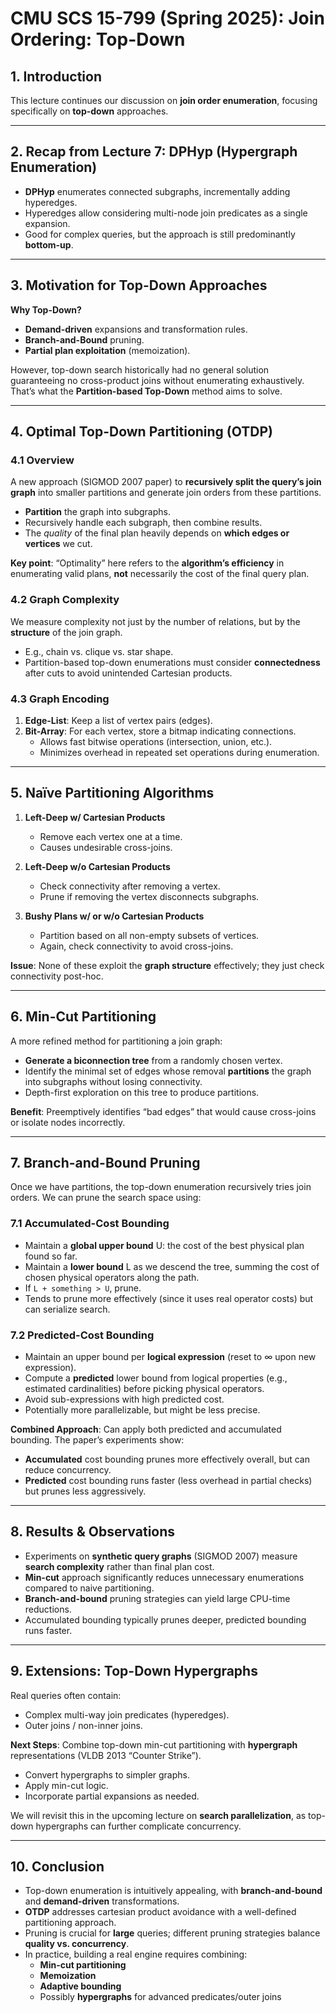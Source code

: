 # CMU SCS 15-799 (Spring 2025): Join Ordering: Top-Down

## 1. Introduction

This lecture continues our discussion on **join order enumeration**, focusing specifically on **top-down** approaches. 

---

## 2. Recap from Lecture 7: DPHyp (Hypergraph Enumeration)

- **DPHyp** enumerates connected subgraphs, incrementally adding hyperedges.  
- Hyperedges allow considering multi-node join predicates as a single expansion.  
- Good for complex queries, but the approach is still predominantly **bottom-up**.

---

## 3. Motivation for Top-Down Approaches

**Why Top-Down?**  
- **Demand-driven** expansions and transformation rules.  
- **Branch-and-Bound** pruning.  
- **Partial plan exploitation** (memoization).  

However, top-down search historically had no general solution guaranteeing no cross-product joins without enumerating exhaustively. That’s what the **Partition-based Top-Down** method aims to solve.

---

## 4. Optimal Top-Down Partitioning (OTDP)

### 4.1 Overview

A new approach (SIGMOD 2007 paper) to **recursively split the query’s join graph** into smaller partitions and generate join orders from these partitions.  
- **Partition** the graph into subgraphs.  
- Recursively handle each subgraph, then combine results.  
- The *quality* of the final plan heavily depends on **which edges or vertices** we cut.

**Key point**: “Optimality” here refers to the **algorithm’s efficiency** in enumerating valid plans, **not** necessarily the cost of the final query plan.

### 4.2 Graph Complexity

We measure complexity not just by the number of relations, but by the **structure** of the join graph.  
- E.g., chain vs. clique vs. star shape.  
- Partition-based top-down enumerations must consider **connectedness** after cuts to avoid unintended Cartesian products.

### 4.3 Graph Encoding

1. **Edge-List**: Keep a list of vertex pairs (edges).  
2. **Bit-Array**: For each vertex, store a bitmap indicating connections.  
   - Allows fast bitwise operations (intersection, union, etc.).  
   - Minimizes overhead in repeated set operations during enumeration.

---

## 5. Naïve Partitioning Algorithms

1. **Left-Deep w/ Cartesian Products**  
   - Remove each vertex one at a time.  
   - Causes undesirable cross-joins.

2. **Left-Deep w/o Cartesian Products**  
   - Check connectivity after removing a vertex.  
   - Prune if removing the vertex disconnects subgraphs.

3. **Bushy Plans w/ or w/o Cartesian Products**  
   - Partition based on all non-empty subsets of vertices.  
   - Again, check connectivity to avoid cross-joins.

**Issue**: None of these exploit the **graph structure** effectively; they just check connectivity post-hoc.

---

## 6. Min-Cut Partitioning

A more refined method for partitioning a join graph:
- **Generate a biconnection tree** from a randomly chosen vertex.  
- Identify the minimal set of edges whose removal **partitions** the graph into subgraphs without losing connectivity.  
- Depth-first exploration on this tree to produce partitions.  

**Benefit**: Preemptively identifies “bad edges” that would cause cross-joins or isolate nodes incorrectly.  

---

## 7. Branch-and-Bound Pruning

Once we have partitions, the top-down enumeration recursively tries join orders. We can prune the search space using:

### 7.1 Accumulated-Cost Bounding
- Maintain a **global upper bound** U: the cost of the best physical plan found so far.  
- Maintain a **lower bound** L as we descend the tree, summing the cost of chosen physical operators along the path.  
- If `L + something > U`, prune.  
- Tends to prune more effectively (since it uses real operator costs) but can serialize search.

### 7.2 Predicted-Cost Bounding
- Maintain an upper bound per **logical expression** (reset to ∞ upon new expression).  
- Compute a **predicted** lower bound from logical properties (e.g., estimated cardinalities) before picking physical operators.  
- Avoid sub-expressions with high predicted cost.  
- Potentially more parallelizable, but might be less precise.

**Combined Approach**: Can apply both predicted and accumulated bounding. The paper’s experiments show:
- **Accumulated** cost bounding prunes more effectively overall, but can reduce concurrency.  
- **Predicted** cost bounding runs faster (less overhead in partial checks) but prunes less aggressively.  

---

## 8. Results & Observations

- Experiments on **synthetic query graphs** (SIGMOD 2007) measure **search complexity** rather than final plan cost.  
- **Min-cut** approach significantly reduces unnecessary enumerations compared to naive partitioning.  
- **Branch-and-bound** pruning strategies can yield large CPU-time reductions.  
- Accumulated bounding typically prunes deeper, predicted bounding runs faster.  

---

## 9. Extensions: Top-Down Hypergraphs

Real queries often contain:
- Complex multi-way join predicates (hyperedges).  
- Outer joins / non-inner joins.

**Next Steps**: Combine top-down min-cut partitioning with **hypergraph** representations (VLDB 2013 “Counter Strike”).  
- Convert hypergraphs to simpler graphs.  
- Apply min-cut logic.  
- Incorporate partial expansions as needed.

We will revisit this in the upcoming lecture on **search parallelization**, as top-down hypergraphs can further complicate concurrency.

---

## 10. Conclusion

- Top-down enumeration is intuitively appealing, with **branch-and-bound** and **demand-driven** transformations.  
- **OTDP** addresses cartesian product avoidance with a well-defined partitioning approach.  
- Pruning is crucial for **large** queries; different pruning strategies balance **quality vs. concurrency**.  
- In practice, building a real engine requires combining:
  - **Min-cut partitioning**  
  - **Memoization**  
  - **Adaptive bounding**  
  - Possibly **hypergraphs** for advanced predicates/outer joins